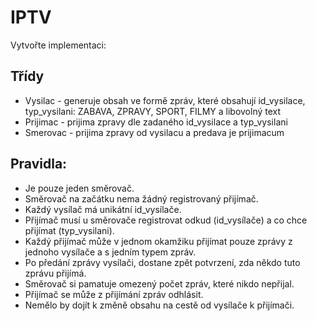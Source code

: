 # IPTV
Vytvořte implementaci:
## Třídy
- Vysilac - generuje obsah ve formě zpráv, které obsahují id_vysilace, typ_vysilani: ZABAVA, ZPRAVY, SPORT, FILMY a libovolný text
- Prijimac - prijima zpravy dle zadaného id_vysilace a typ_vysilani
- Smerovac - prijima zpravy od vysilacu a predava je prijimacum

## Pravidla:
- Je pouze jeden směrovač.
- Směrovač na začátku nema žádný registrovaný přijímač.
- Každý vysílač má unikátní id_vysílače.
- Přijímač musí u směrovače registrovat odkud (id_vysílače) a co chce přijímat (typ_vysilani). 
- Každý přijímač může v jednom okamžiku přijímat pouze zprávy z jednoho vysílače a s jedním typem zpráv.
- Po předání zprávy vysílači, dostane zpět potvrzení, zda někdo tuto zprávu přijímá.
- Směrovač si pamatuje omezený počet zpráv, které nikdo nepřijal.
- Přijímač se může z přijímání zpráv odhlásit.
- Nemělo by dojít k změně obsahu na cestě od vysílače k přijímači.
